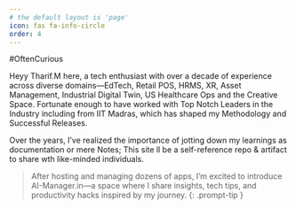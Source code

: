 ```yaml
---
# the default layout is 'page'
icon: fas fa-info-circle
order: 4
---
```

#OftenCurious

Heyy Tharif.M  here, a tech enthusiast with over a decade of experience across diverse domains—EdTech, Retail POS, HRMS, XR, Asset Management, Industrial Digital Twin, US Healthcare Ops and the Creative Space. Fortunate enough to have worked with Top Notch Leaders in the Industry including from IIT Madras, which has shaped my Methodology and Successful Releases. 

Over the years, I’ve realized the importance of jotting down my learnings as documentation or mere Notes;
This site ll be a self-reference repo & artifact to share wth like-minded individuals.

> After hosting and managing dozens of apps, I’m excited to introduce AI-Manager.in—a space where I share insights, tech tips, and productivity hacks inspired by my journey.
{: .prompt-tip }
